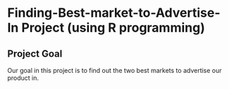 # Finding-Best-market-to-Advertise-In Project (using R programming)
## Project Goal 
Our goal in this project is to find out the two best markets to advertise our product in.
